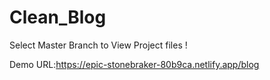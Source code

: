 # Clean_Blog
Select Master Branch to View Project files !

Demo URL:https://epic-stonebraker-80b9ca.netlify.app/blog
